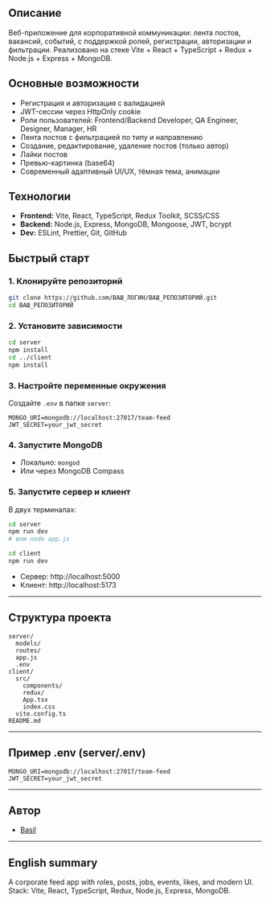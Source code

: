 
## Описание

Веб-приложение для корпоративной коммуникации: лента постов, вакансий, событий, с поддержкой ролей, регистрации, авторизации и фильтрации. Реализовано на стеке Vite + React + TypeScript + Redux + Node.js + Express + MongoDB.

## Основные возможности
- Регистрация и авторизация с валидацией
- JWT-сессии через HttpOnly cookie
- Роли пользователей: Frontend/Backend Developer, QA Engineer, Designer, Manager, HR
- Лента постов с фильтрацией по типу и направлению
- Создание, редактирование, удаление постов (только автор)
- Лайки постов
- Превью-картинка (base64)
- Современный адаптивный UI/UX, тёмная тема, анимации

## Технологии
- **Frontend:** Vite, React, TypeScript, Redux Toolkit, SCSS/CSS
- **Backend:** Node.js, Express, MongoDB, Mongoose, JWT, bcrypt
- **Dev:** ESLint, Prettier, Git, GitHub


## Быстрый старт

### 1. Клонируйте репозиторий
```bash
git clone https://github.com/ВАШ_ЛОГИН/ВАШ_РЕПОЗИТОРИЙ.git
cd ВАШ_РЕПОЗИТОРИЙ
```

### 2. Установите зависимости
```bash
cd server
npm install
cd ../client
npm install
```

### 3. Настройте переменные окружения
Создайте `.env` в папке `server`:
```
MONGO_URI=mongodb://localhost:27017/team-feed
JWT_SECRET=your_jwt_secret
```

### 4. Запустите MongoDB
- Локально: `mongod`
- Или через MongoDB Compass

### 5. Запустите сервер и клиент
В двух терминалах:
```bash
cd server
npm run dev
# или node app.js
```
```bash
cd client
npm run dev
```

- Сервер: http://localhost:5000
- Клиент: http://localhost:5173

---

## Структура проекта
```
server/
  models/
  routes/
  app.js
  .env
client/
  src/
    components/
    redux/
    App.tsx
    index.css
  vite.config.ts
README.md
```

---

## Пример .env (server/.env)
```
MONGO_URI=mongodb://localhost:27017/team-feed
JWT_SECRET=your_jwt_secret
```

---

## Автор
- [Basil](https://github.com/Basiliusus)

---

## English summary
A corporate feed app with roles, posts, jobs, events, likes, and modern UI. Stack: Vite, React, TypeScript, Redux, Node.js, Express, MongoDB. 
